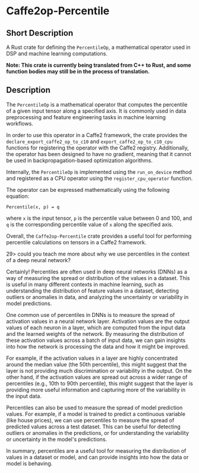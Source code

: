 # Caffe2op-Percentile

## Short Description

A Rust crate for defining the `PercentileOp`,
a mathematical operator used in DSP and machine
learning computations.

**Note: This crate is currently being translated from C++ to Rust, and some function bodies may still be in the process of translation.**

## Description

The `PercentileOp` is a mathematical operator that
computes the percentile of a given input tensor
along a specified axis. It is commonly used in
data preprocessing and feature engineering tasks
in machine learning workflows.

In order to use this operator in a Caffe2
framework, the crate provides the
`declare_export_caffe2_op_to_c10` and
`export_caffe2_op_to_c10_cpu` functions for
registering the operator with the Caffe2
registry. Additionally, the operator has been
designed to have no gradient, meaning that it
cannot be used in backpropagation-based
optimization algorithms.

Internally, the `PercentileOp` is implemented
using the `run_on_device` method and registered as
a CPU operator using the `register_cpu_operator`
function.

The operator can be expressed mathematically using
the following equation:

``` Percentile(x, p) = q ```

where `x` is the input tensor, `p` is the
percentile value between 0 and 100, and `q` is the
corresponding percentile value of `x` along the
specified axis.

Overall, the `Caffe2op-Percentile` crate provides
a useful tool for performing percentile
calculations on tensors in a Caffe2 framework.

29> could you teach me more about why we use
percentiles in the context of a deep neural
network?

Certainly! Percentiles are often used in deep
neural networks (DNNs) as a way of measuring the
spread or distribution of the values in
a dataset. This is useful in many different
contexts in machine learning, such as
understanding the distribution of feature values
in a dataset, detecting outliers or anomalies in
data, and analyzing the uncertainty or variability
in model predictions.

One common use of percentiles in DNNs is to
measure the spread of activation values in
a neural network layer. Activation values are the
output values of each neuron in a layer, which are
computed from the input data and the learned
weights of the network. By measuring the
distribution of these activation values across
a batch of input data, we can gain insights into
how the network is processing the data and how it
might be improved.

For example, if the activation values in a layer
are highly concentrated around the median value
(the 50th percentile), this might suggest that the
layer is not providing much discrimination or
variability in the output. On the other hand, if
the activation values are spread out across
a wider range of percentiles (e.g., 10th to 90th
percentile), this might suggest that the layer is
providing more useful information and capturing
more of the variability in the input data.

Percentiles can also be used to measure the spread
of model prediction values. For example, if
a model is trained to predict a continuous
variable (like house prices), we can use
percentiles to measure the spread of predicted
values across a test dataset. This can be useful
for detecting outliers or anomalies in the
predictions, or for understanding the variability
or uncertainty in the model's predictions.

In summary, percentiles are a useful tool for
measuring the distribution of values in a dataset
or model, and can provide insights into how the
data or model is behaving.


